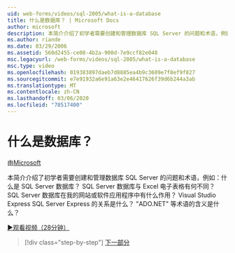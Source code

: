 ```yaml
---
uid: web-forms/videos/sql-2005/what-is-a-database
title: 什么是数据库？ | Microsoft Docs
author: microsoft
description: 本简介介绍了初学者需要创建和管理数据库 SQL Server 的问题和术语，例如：什么是 SQL Server 数据库？ 如何 。
ms.author: riande
ms.date: 03/29/2006
ms.assetid: 560d2455-ce08-4b2a-900d-7e9ccf82e048
msc.legacyurl: /web-forms/videos/sql-2005/what-is-a-database
msc.type: video
ms.openlocfilehash: 019383897daeb7d8885ea4b9c3609e7f8ef9f827
ms.sourcegitcommit: e7e91932a6e91a63e2e46417626f39d6b244a3ab
ms.translationtype: MT
ms.contentlocale: zh-CN
ms.lasthandoff: 03/06/2020
ms.locfileid: "78517400"
---
```

# <a name="what-is-a-database"></a>什么是数据库？

由[Microsoft](https://github.com/microsoft)

本简介介绍了初学者需要创建和管理数据库 SQL Server 的问题和术语，例如：什么是 SQL Server 数据库？ SQL Server 数据库与 Excel 电子表格有何不同？ SQL Server 数据库在我的网站或软件应用程序中有什么作用？ Visual Studio Express SQL Server Express 的关系是什么？ "ADO.NET" 等术语的含义是什么？

[&#9654;观看视频（28分钟）](https://channel9.msdn.com/Blogs/ASP-NET-Site-Videos/what-is-a-database)

> [!div class="step-by-step"]
> [下一部分](understanding-database-tables-and-records.md)
